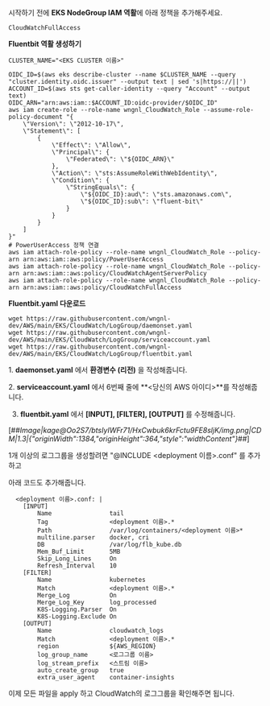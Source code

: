 시작하기 전에 **EKS NodeGroup IAM 역활**에 아래 정책을 추가해주세요.

```
CloudWatchFullAccess
```

**Fluentbit 역활 생성하기**

```
CLUSTER_NAME="<EKS CLUSTER 이름>"
```

```
OIDC_ID=$(aws eks describe-cluster --name $CLUSTER_NAME --query "cluster.identity.oidc.issuer" --output text | sed 's|https://||')
ACCOUNT_ID=$(aws sts get-caller-identity --query "Account" --output text)
OIDC_ARN="arn:aws:iam::$ACCOUNT_ID:oidc-provider/$OIDC_ID"
aws iam create-role --role-name wngnl_CloudWatch_Role --assume-role-policy-document "{
    \"Version\": \"2012-10-17\",
    \"Statement\": [
        {
            \"Effect\": \"Allow\",
            \"Principal\": {
                \"Federated\": \"${OIDC_ARN}\"
            },
            \"Action\": \"sts:AssumeRoleWithWebIdentity\",
            \"Condition\": {
                \"StringEquals\": {
                    \"${OIDC_ID}:aud\": \"sts.amazonaws.com\",
                    \"${OIDC_ID}:sub\": \"fluent-bit\"
                }
            }
        }
    ]
}"
# PowerUserAccess 정책 연결
aws iam attach-role-policy --role-name wngnl_CloudWatch_Role --policy-arn arn:aws:iam::aws:policy/PowerUserAccess
aws iam attach-role-policy --role-name wngnl_CloudWatch_Role --policy-arn arn:aws:iam::aws:policy/CloudWatchAgentServerPolicy
aws iam attach-role-policy --role-name wngnl_CloudWatch_Role --policy-arn arn:aws:iam::aws:policy/CloudWatchFullAccess
```

**Fluentbit.yaml 다운로드**

```
wget https://raw.githubusercontent.com/wngnl-dev/AWS/main/EKS/CloudWatch/LogGroup/daemonset.yaml
wget https://raw.githubusercontent.com/wngnl-dev/AWS/main/EKS/CloudWatch/LogGroup/serviceaccount.yaml
wget https://raw.githubusercontent.com/wngnl-dev/AWS/main/EKS/CloudWatch/LogGroup/fluentbit.yaml
```

1\. **daemonset.yaml** 에서 **환경변수 (리전)** 을 작성해줍니다.

2\. **serviceaccount.yaml** 에서 6번째 줄에 **<당신의 AWS 아이디>**를 작성해줍니다.

3. **fluentbit.yaml** 에서 **\[INPUT\], \[FILTER\], \[OUTPUT\]** 를 수정해줍니다.

[##_Image|kage@Oo2S7/btsIyIWFr71/HxCwbuk6krFctu9FE8sljK/img.png|CDM|1.3|{"originWidth":1384,"originHeight":364,"style":"widthContent"}_##]

1개 이상의 로그그룹을 생성할려면 "@INCLUDE <deployment 이름>.conf" 를 추가하고 

아래 코드도 추가해줍니다.

```
  <deployment 이름>.conf: |
    [INPUT]
        Name                tail
        Tag                 <deployment 이름>.*
        Path                /var/log/containers/<deployment 이름>*
        multiline.parser    docker, cri
        DB                  /var/log/flb_kube.db
        Mem_Buf_Limit       5MB
        Skip_Long_Lines     On
        Refresh_Interval    10
    [FILTER]
        Name                kubernetes
        Match               <deployment 이름>.*
        Merge_Log           On
        Merge_Log_Key       log_processed
        K8S-Logging.Parser  On
        K8S-Logging.Exclude On
    [OUTPUT]
        Name                cloudwatch_logs
        Match               <deployment 이름>.*
        region              ${AWS_REGION}
        log_group_name      <로그그룹 이름>
        log_stream_prefix   <스트림 이름>
        auto_create_group   true
        extra_user_agent    container-insights
```

이제 모든 파일을 apply 하고 CloudWatch의 로그그룹을 확인해주면 됩니다.
